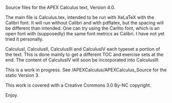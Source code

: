 Source files for the APEX Calculus text, Version 4.0.

The main file is Calculus.tex, intended to be run with XeLaTeX with the Calibri font. It will run without Calibri and with pdflatex, but the spacing will be different than intended. One can try using the Carlito font, which is an open font with (supposedly) the same font metrics as Calibri. I have not yet tried it personally.

CalculusI, CalculusII, CalculusIII and CalculusIV each typeset a portion of the text. This is done mainly to get a different TOC and exercise sets at the end. The content of CalculusIV will soon be incorporated into CalculusIII.

This is a work in progress. See /APEXCalculus/APEXCalculus_Source for the static Version 3.

This work is covered with a Creative Commons 3.0 By-NC copyright.

Enjoy.
